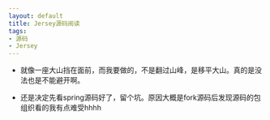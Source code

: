 ```yaml
---
layout: default
title: Jersey源码阅读
tags:
- 源码
- Jersey
---
```


- 就像一座大山挡在面前，而我要做的，不是翻过山峰，是移平大山。真的是没法也是不能避开啊。
	
- 还是决定先看spring源码好了，留个坑。原因大概是fork源码后发现源码的包组织看的我有点难受hhhh
	


